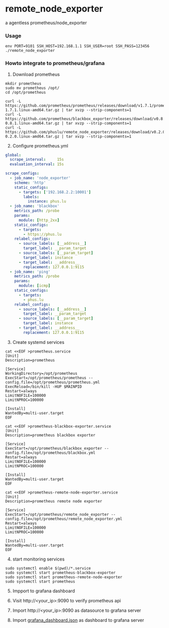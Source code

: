 # remote_node_exporter
a agentless prometheus/node_exporter

### Usage

    env PORT=9101 SSH_HOST=192.168.1.1 SSH_USER=root SSH_PASS=123456 ./remote_node_exporter
### Howto integrate to prometheus/grafana
1. Download prometheus
```
mkdir prometheus
sudo mv prometheus /opt/
cd /opt/prometheus

curl -L https://github.com/prometheus/prometheus/releases/download/v1.7.1/prometheus-1.7.1.linux-amd64.tar.gz | tar xvzp --strip-components=1
curl -L https://github.com/prometheus/blackbox_exporter/releases/download/v0.8.1/blackbox_exporter-0.8.1.linux-amd64.tar.gz | tar xvzp --strip-components=1
curl -L https://github.com/phuslu/remote_node_exporter/releases/download/v0.2.0/remote_node_exporter-0.2.0.linux-amd64.tar.gz | tar xvzp --strip-components=1

```
2. Configure prometheus.yml
```yaml
global:
  scrape_interval:     15s
  evaluation_interval: 15s

scrape_configs:
  - job_name: 'node_exporter'
    scheme: 'http'
    static_configs:
      - targets: ['192.168.2.2:10001']
        labels:
          instance: phus.lu
  - job_name: 'blackbox'
    metrics_path: /probe
    params:
      module: [http_2xx]
    static_configs:
      - targets:
        - https://phus.lu
    relabel_configs:
      - source_labels: [__address__]
        target_label: __param_target
      - source_labels: [__param_target]
        target_label: instance
      - target_label: __address__
        replacement: 127.0.0.1:9115
  - job_name: 'ping'
    metrics_path: /probe
    params:
      module: [icmp]
    static_configs:
      - targets:
        - phus.lu
    relabel_configs:
      - source_labels: [__address__]
        target_label: __param_target
      - source_labels: [__param_target]
        target_label: instance
      - target_label: __address__
        replacement: 127.0.0.1:9115
```
3. Create systemd services
```
cat <<EOF >prometheus.service
[Unit]
Description=prometheus

[Service]
WorkingDirectory=/opt/prometheus
ExecStart=/opt/prometheus/prometheus --config.file=/opt/prometheus/prometheus.yml
ExecReload=/bin/kill -HUP $MAINPID
Restart=always
LimitNOFILE=100000
LimitNPROC=100000

[Install]
WantedBy=multi-user.target
EOF

cat <<EOF >prometheus-blackbox-exporter.service
[Unit]
Description=prometheus blackbox exporter

[Service]
ExecStart=/opt/prometheus/blackbox_exporter --config.file=/opt/prometheus/blackbox.yml
Restart=always
LimitNOFILE=100000
LimitNPROC=100000

[Install]
WantedBy=multi-user.target
EOF

cat <<EOF >prometheus-remote-node-exporter.service
[Unit]
Description=prometheus remote node exporter

[Service]
ExecStart=/opt/prometheus/remote_node_exporter --config.file=/opt/prometheus/remote_node_exporter.yml
Restart=always
LimitNOFILE=100000
LimitNPROC=100000

[Install]
WantedBy=multi-user.target
EOF

```
4. start monitoring services
```
sudo systemctl enable $(pwd)/*.service
sudo systemctl start prometheus-blackbox-exporter
sudo systemctl start prometheus-remote-node-exporter
sudo systemctl start prometheus
```
5. Impport to grafana dashboard

  1. Visit http://<your_ip>:9090 to verify prometheus api
  2. Import http://<your_ip>:9090 as datasource to grafana server
  3. Import [grafana_dashboard.json](https://raw.githubusercontent.com/phuslu/remote_node_exporter/master/grafana_dashboard.json) as dashboard to grafana server

